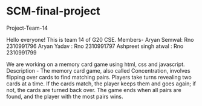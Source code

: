 # SCM-final-project
Project-Team-14

Hello everyone! This is team 14 of G20 CSE.
Members-
Aryan Semwal: Rno 2310991796 
Aryan Yadav : Rno 2310991797
Ashpreet singh atwal : Rno 2310991799

We are working on a memory card game using html, css and javascript.
Description -
The memory card game, also called Concentration, involves flipping over cards to find matching pairs. Players take turns revealing two cards at a time. If the cards match, the player keeps them and goes again; if not, the cards are turned back over. The game ends when all pairs are found, and the player with the most pairs wins.
